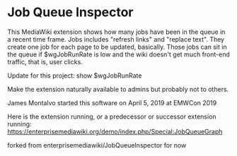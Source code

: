 Job Queue Inspector
===================

This MediaWiki extension shows how many jobs have been in the queue in a recent time frame.
Jobs includes "refresh links" and "replace text".  They create one job for each page to be updated, basically.
Those jobs can sit in the queue if $wgJobRunRate is low and the wiki doesn't get much front-end traffic, that is, user clicks.

Update for this project:  show $wgJobRunRate

Make the extension naturally available to admins but probably not to others.

James Montalvo started this software on April 5, 2019 at EMWCon 2019

Here is the extension running, or a predecessor or successor extension running:  https://enterprisemediawiki.org/demo/index.php/Special:JobQueueGraph

forked from enterprisemediawiki/JobQueueInspector for now
